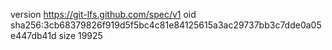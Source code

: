 version https://git-lfs.github.com/spec/v1
oid sha256:3cb68379826f919d5f5bc4c81e84125615a3ac29737bb3c7dde0a05e447db41d
size 19925

